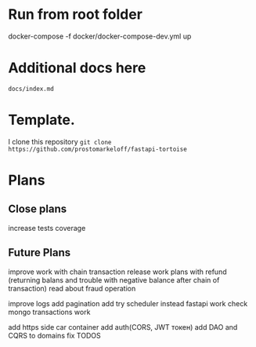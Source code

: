 # Run from root folder
docker-compose  -f docker/docker-compose-dev.yml up

# Additional docs here
`docs/index.md`

# Template.
I clone this repository `git clone https://github.com/prostomarkeloff/fastapi-tortoise`

# Plans
## Close plans
increase tests coverage

## Future Plans
improve work with chain transaction
release work plans with refund (returning balans and trouble with negative balance after chain of transaction)
read about fraud operation 

improve logs
add pagination
add try scheduler instead fastapi work
check mongo transactions work

add https side car container
add auth(CORS, JWT токен)
add DAO and CQRS to domains
fix TODOS
